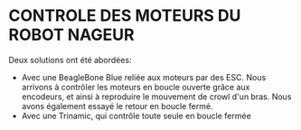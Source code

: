 # CONTROLE DES MOTEURS DU ROBOT NAGEUR

Deux solutions ont été abordées: 
  - Avec une BeagleBone Blue reliée aux moteurs par des ESC. Nous arrivons à contrôler les moteurs en boucle ouverte grâce aux encodeurs, et ainsi à reproduire le mouvement de crowl d'un bras. Nous avons également essayé le retour en boucle fermé.
  - Avec une Trinamic, qui contrôle toute seule en boucle fermée
